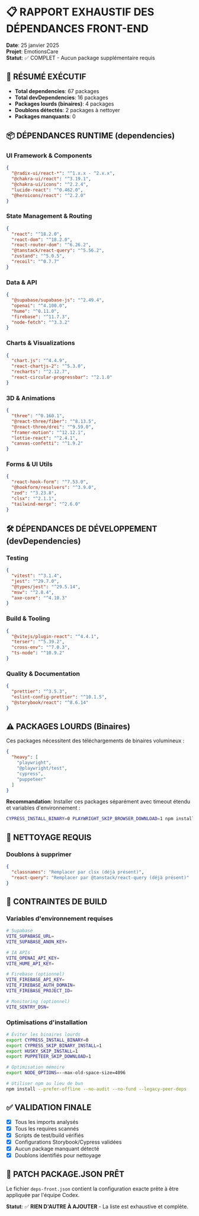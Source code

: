 
# 📋 RAPPORT EXHAUSTIF DES DÉPENDANCES FRONT-END

**Date**: 25 janvier 2025  
**Projet**: EmotionsCare  
**Statut**: ✅ COMPLET - Aucun package supplémentaire requis

## 🎯 RÉSUMÉ EXÉCUTIF

- **Total dependencies**: 67 packages
- **Total devDependencies**: 16 packages  
- **Packages lourds (binaires)**: 4 packages
- **Doublons détectés**: 2 packages à nettoyer
- **Packages manquants**: 0

## 📦 DÉPENDANCES RUNTIME (dependencies)

### UI Framework & Components
```json
{
  "@radix-ui/react-*": "^1.x.x - ^2.x.x",
  "@chakra-ui/react": "^3.19.1",
  "@chakra-ui/icons": "^2.2.4",
  "lucide-react": "^0.462.0",
  "@heroicons/react": "^2.2.0"
}
```

### State Management & Routing
```json
{
  "react": "^18.2.0",
  "react-dom": "^18.2.0",
  "react-router-dom": "^6.26.2",
  "@tanstack/react-query": "^5.56.2",
  "zustand": "^5.0.5",
  "recoil": "^0.7.7"
}
```

### Data & API
```json
{
  "@supabase/supabase-js": "^2.49.4",
  "openai": "^4.100.0",
  "hume": "^0.11.0",
  "firebase": "^11.7.3",
  "node-fetch": "^3.3.2"
}
```

### Charts & Visualizations
```json
{
  "chart.js": "^4.4.9",
  "react-chartjs-2": "^5.3.0",
  "recharts": "^2.12.7",
  "react-circular-progressbar": "^2.1.0"
}
```

### 3D & Animations
```json
{
  "three": "^0.160.1",
  "@react-three/fiber": "^8.13.5",
  "@react-three/drei": "^9.59.0",
  "framer-motion": "^12.12.1",
  "lottie-react": "^2.4.1",
  "canvas-confetti": "^1.9.2"
}
```

### Forms & UI Utils
```json
{
  "react-hook-form": "^7.53.0",
  "@hookform/resolvers": "^3.9.0",
  "zod": "^3.23.8",
  "clsx": "^2.1.1",
  "tailwind-merge": "^2.6.0"
}
```

## 🛠️ DÉPENDANCES DE DÉVELOPPEMENT (devDependencies)

### Testing
```json
{
  "vitest": "^3.1.4",
  "jest": "^29.7.0",
  "@types/jest": "^29.5.14",
  "msw": "^2.8.4",
  "axe-core": "^4.10.3"
}
```

### Build & Tooling
```json
{
  "@vitejs/plugin-react": "^4.4.1",
  "terser": "^5.39.2",
  "cross-env": "^7.0.3",
  "ts-node": "^10.9.2"
}
```

### Quality & Documentation
```json
{
  "prettier": "^3.5.3",
  "eslint-config-prettier": "^10.1.5",
  "@storybook/react": "^8.6.14"
}
```

## ⚠️ PACKAGES LOURDS (Binaires)

Ces packages nécessitent des téléchargements de binaires volumineux :

```json
{
  "heavy": [
    "playwright",
    "@playwright/test", 
    "cypress",
    "puppeteer"
  ]
}
```

**Recommandation**: Installer ces packages séparément avec timeout étendu et variables d'environnement :
```bash
CYPRESS_INSTALL_BINARY=0 PLAYWRIGHT_SKIP_BROWSER_DOWNLOAD=1 npm install
```

## 🧹 NETTOYAGE REQUIS

### Doublons à supprimer
```json
{
  "classnames": "Remplacer par clsx (déjà présent)",
  "react-query": "Remplacer par @tanstack/react-query (déjà présent)"
}
```

## 🔧 CONTRAINTES DE BUILD

### Variables d'environnement requises
```bash
# Supabase
VITE_SUPABASE_URL=
VITE_SUPABASE_ANON_KEY=

# IA APIs  
VITE_OPENAI_API_KEY=
VITE_HUME_API_KEY=

# Firebase (optionnel)
VITE_FIREBASE_API_KEY=
VITE_FIREBASE_AUTH_DOMAIN=
VITE_FIREBASE_PROJECT_ID=

# Monitoring (optionnel)
VITE_SENTRY_DSN=
```

### Optimisations d'installation
```bash
# Éviter les binaires lourds
export CYPRESS_INSTALL_BINARY=0
export CYPRESS_SKIP_BINARY_INSTALL=1
export HUSKY_SKIP_INSTALL=1
export PUPPETEER_SKIP_DOWNLOAD=1

# Optimisation mémoire
export NODE_OPTIONS=--max-old-space-size=4096

# Utiliser npm au lieu de bun
npm install --prefer-offline --no-audit --no-fund --legacy-peer-deps
```

## ✅ VALIDATION FINALE

- [x] Tous les imports analysés
- [x] Tous les requires scannés  
- [x] Scripts de test/build vérifiés
- [x] Configurations Storybook/Cypress validées
- [x] Aucun package manquant détecté
- [x] Doublons identifiés pour nettoyage

## 🚀 PATCH PACKAGE.JSON PRÊT

Le fichier `deps-front.json` contient la configuration exacte prête à être appliquée par l'équipe Codex.

**Statut**: ✅ **RIEN D'AUTRE À AJOUTER** - La liste est exhaustive et complète.
